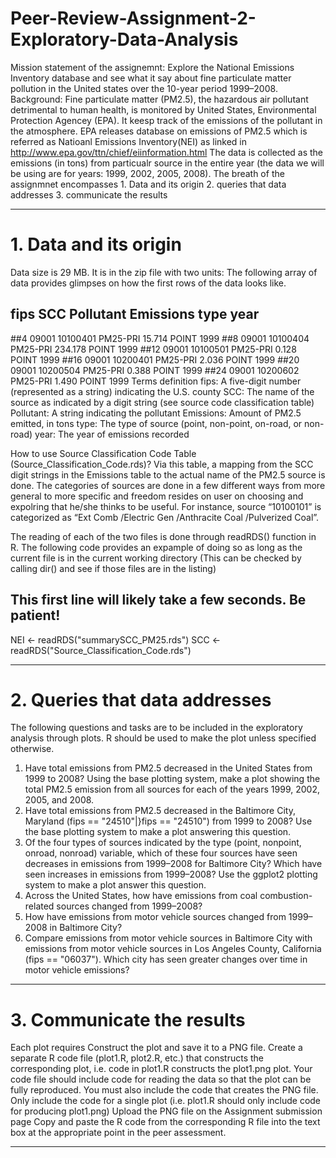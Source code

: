 # Peer-Review-Assignment-2-Exploratory-Data-Analysis
Mission statement of the assignemnt: Explore the National Emissions Inventory database and see what it say about fine particulate matter pollution in the United states over the 10-year period 1999–2008. 
Background: Fine particulate matter (PM2.5), the hazardous air pollutant detrimental to human health, is monitored by United States, Environmental Protection Agencey (EPA). It keesp track of the emissions of the pollutant in the atmosphere. EPA releases database on emissions of PM2.5 which is referred as Natioanl Emissions Inventory(NEI) as linked in http://www.epa.gov/ttn/chief/eiinformation.html
The data is collected as the emissions (in tons) from particualr source in the entire year (the data we will be using are for years: 1999, 2002, 2005, 2008). The breath of the assignmnet encompasses 1. Data and its origin 2. queries that data addresses 3. communicate the results

---------------------------------------------------------------------------------------------------------------------------------------------------------------------------------
# 1. Data and its origin
Data size is 29 MB. It is in the zip file with two units: The following array of data provides glimpses on how the first rows of the data looks like.
 ##      fips  SCC   Pollutant Emissions    type            year
 ##4    09001 10100401  PM25-PRI          15.714 POINT      1999
 ##8    09001 10100404  PM25-PRI          234.178 POINT     1999
 ##12   09001 10100501  PM25-PRI           0.128 POINT      1999
 ##16   09001 10200401  PM25-PRI            2.036 POINT     1999
 ##20   09001 10200504  PM25-PRI            0.388 POINT     1999
 ##24   09001 10200602  PM25-PRI            1.490 POINT     1999
 Terms definition
fips: A five-digit number (represented as a string) indicating the U.S. county
SCC: The name of the source as indicated by a digit string (see source code classification table)
Pollutant: A string indicating the pollutant
Emissions: Amount of PM2.5 emitted, in tons
type: The type of source (point, non-point, on-road, or non-road)
year: The year of emissions recorded

How to use Source Classification Code Table (Source_Classification_Code.rds)?
Via this table, a mapping from the SCC digit strings in the Emissions table to the actual name of the PM2.5 source is done. The categories of sources are done in a few different ways from more general to more specific and freedom resides on user on choosing and expolring that he/she thinks to be useful. For instance, source “10100101” is categorized as “Ext Comb /Electric Gen /Anthracite Coal /Pulverized Coal”.

The reading of each of the two files is done through readRDS() function in R.  The following code provides an expample of doing so as long as the current file is in the current working directory (This can be checked by calling dir() and see if those files are in the listing) 
## This first line will likely take a few seconds. Be patient!
NEI <- readRDS("summarySCC_PM25.rds")
SCC <- readRDS("Source_Classification_Code.rds")

--------------------------------------------------------------------------------------------------------------------------------------------------------------------------------
# 2. Queries that data addresses
The following questions and tasks are to be included in the exploratory analysis through plots.  R should be used to make the plot unless specified otherwise.
1. Have total emissions from PM2.5 decreased in the United States from 1999 to 2008? Using the base plotting system, make a plot showing the total PM2.5 emission from all sources for each of the years 1999, 2002, 2005, and 2008.
2. Have total emissions from PM2.5 decreased in the Baltimore City, Maryland (fips == "24510"|}fips == "24510") from 1999 to 2008? Use the base plotting system to make a plot answering this question.
3. Of the four types of sources indicated by the type (point, nonpoint, onroad, nonroad) variable, which of these four sources have seen decreases in emissions from 1999–2008 for Baltimore City? Which have seen increases in emissions from 1999–2008? Use the ggplot2 plotting system to make a plot answer this question.
4. Across the United States, how have emissions from coal combustion-related sources changed from 1999–2008?
5. How have emissions from motor vehicle sources changed from 1999–2008 in Baltimore City?
6. Compare emissions from motor vehicle sources in Baltimore City with emissions from motor vehicle sources in Los Angeles County, California (fips == "06037"). Which city has seen greater changes over time in motor vehicle emissions?
-------------------------------------------------------------------------------------------------------------------------------------------------------------------------------
# 3. Communicate the results
Each plot requires
Construct the plot and save it to a PNG file.
Create a separate R code file (plot1.R, plot2.R, etc.) that constructs the corresponding plot, i.e. code in plot1.R constructs the plot1.png plot. Your code file should include code for reading the data so that the plot can be fully reproduced. You must also include the code that creates the PNG file. Only include the code for a single plot (i.e. plot1.R should only include code for producing plot1.png)
Upload the PNG file on the Assignment submission page
Copy and paste the R code from the corresponding R file into the text box at the appropriate point in the peer assessment.

-----------------------------------------------------------------------------------------------------------------------------------------------------------------------------

